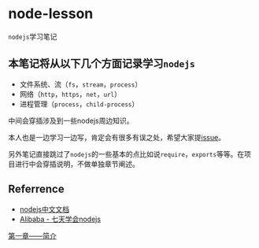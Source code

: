 # node-lesson
`nodejs`学习笔记

## 本笔记将从以下几个方面记录学习`nodejs`
* 文件系统、流（`fs`，`stream`，`process`）
* 网络（`http`，`https`，`net`，`url`）
* 进程管理（`process`，`child-process`）

中间会穿插涉及到一些nodejs周边知识。

本人也是一边学习一边写，肯定会有很多有误之处，希望大家提[issue](https://github.com/stop2stare/node-lesson/issues)。

另外笔记直接跳过了`nodejs`的一些基本的点比如说`require`，`exports`等等。在项目进行中会穿插说明，不做单独章节阐述。

## Referrence
* [nodejs中文文档](http://nodeapi.ucdok.com/#/api/)
* [Alibaba - 七天学会nodejs](http://nqdeng.github.io/7-days-nodejs/)

[第一章——简介](./lesson00-简介/README.md)